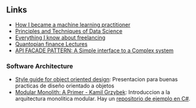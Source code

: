 ## Links

- [How I became a machine learning practitioner](https://blog.gregbrockman.com/how-i-became-a-machine-learning-practitioner)
- [Principles and Techniques of Data Science](https://www.textbook.ds100.org/)
- [Everything I know about freelancing](https://andyadams.org/everything-i-know-about-freelancing/)
- [Quantopian finance Lectures](https://www.quantopian.com/lectures)
- [API FACADE PATTERN: A Simple interface to a Complex system](https://pages.apigee.com/rs/apigee/images/api-facade-pattern-ebook-2012-06.pdf)

###  Software Architecture
 - [Style guide for object oriented design](https://github.com/lurumad/object-design): Presentacion para buenas practicas de diseño orientado a objetos
 - [Modular Monolith: A Primer - Kamil Grzybek](https://www.kamilgrzybek.com/design/modular-monolith-primer/): Introduccion a la arquitectura monolitica modular. Hay un [repositorio de ejemplo en C#](https://github.com/kgrzybek/modular-monolith-with-ddd).
